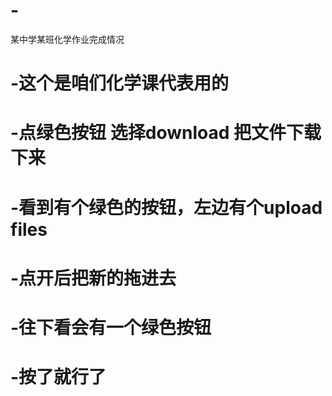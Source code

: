 ﻿# -
某中学某班化学作业完成情况

# -这个是咱们化学课代表用的
# -点绿色按钮 选择download 把文件下载下来
# -看到有个绿色的按钮，左边有个upload files
# -点开后把新的拖进去
# -往下看会有一个绿色按钮
# -按了就行了